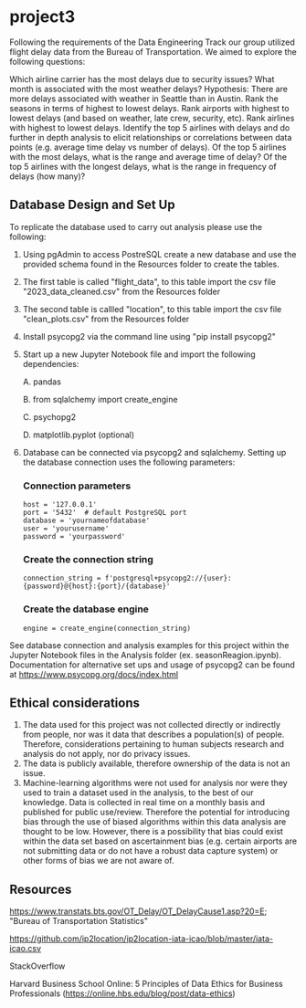 # project3

Following the requirements of the Data Engineering Track our group utilized flight delay data from the Bureau of Transportation. We aimed to explore the following questions: 

Which airline carrier has the most delays due to security issues?
What month is associated with the most weather delays?
Hypothesis: There are more delays associated with weather in Seattle than in Austin.
Rank the seasons in terms of highest to lowest delays. 
Rank airports with highest to lowest delays (and based on weather, late crew, security, etc).
Rank airlines with highest to lowest delays.
Identify the top 5 airlines with delays and do further in depth analysis to elicit relationships or correlations between data points (e.g. average time delay vs number of delays).
Of the top 5 airlines with the most delays, what is the range and average time of delay?
Of the top 5 airlines with the longest delays, what is the range in frequency of delays (how many)?


## Database Design and Set Up

To replicate the database used to carry out analysis please use the following:
 
 1. Using pgAdmin to access PostreSQL create a new database and use the provided schema found in the Resources folder to create the tables. 
 2. The first table is called "flight_data", to this table import the csv file "2023_data_cleaned.csv" from the Resources folder
 3. The second table is callled "location", to this table import the csv file "clean_plots.csv" from the Resources folder
 4. Install psycopg2 via the command line using "pip install psycopg2"
 5. Start up a new Jupyter Notebook file and import the following dependencies: 

    A. pandas

    B. from sqlalchemy import create_engine

    C. psychopg2

    D. matplotlib.pyplot (optional)

 5. Database can be connected via psycopg2 and sqlalchemy. Setting up the database connection uses the following parameters: 
    ### Connection parameters
        host = '127.0.0.1'
        port = '5432'  # default PostgreSQL port 
        database = 'yournameofdatabase'
        user = 'yourusername'
        password = 'yourpassword'

    ### Create the connection string
        connection_string = f'postgresql+psycopg2://{user}:{password}@{host}:{port}/{database}'

    ### Create the database engine
        engine = create_engine(connection_string)

See database connection and analysis examples for this project within the Jupyter Notebook files in the Analysis folder (ex. seasonReagion.ipynb). Documentation for alternative set ups and usage of psycopg2 can be found at https://www.psycopg.org/docs/index.html 

 ## Ethical considerations

1. The data used for this project was not collected directly or indirectly from people, nor was it data that describes a population(s) of people. Therefore, considerations pertaining to human subjects research and analysis do not apply, nor do privacy issues. 
2. The data is publicly available, therefore ownership of the data is not an issue.
3. Machine-learning algorithms were not used for analysis nor were they used to train a dataset used in the analysis, to the best of our knowledge. Data is collected in real time on a monthly basis and published for public use/review. Therefore the potential for introducing bias through the use of biased algorithms within this data analysis are thought to be low. However, there is a possibility that bias could exist within the data set based on ascertainment bias (e.g. certain airports are not submitting data or do not have a robust data capture system) or other forms of bias we are not aware of.

## Resources

https://www.transtats.bts.gov/OT_Delay/OT_DelayCause1.asp?20=E; "Bureau of Transportation Statistics"

https://github.com/ip2location/ip2location-iata-icao/blob/master/iata-icao.csv

StackOverflow

Harvard Business School Online: 5 Principles of Data Ethics for Business Professionals (https://online.hbs.edu/blog/post/data-ethics) 
